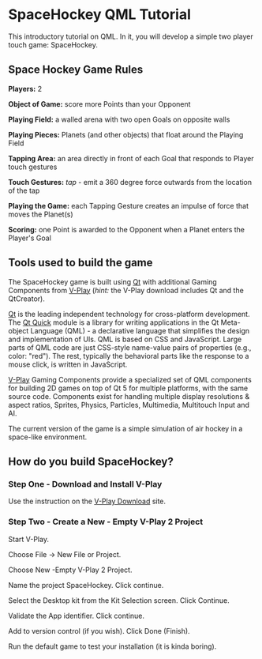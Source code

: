 # SpaceHockey QML Tutorial

This introductory tutorial on QML. In it, you will develop a simple two player touch game: SpaceHockey.


## Space Hockey Game Rules

**Players:** 2

**Object of Game:** score more Points than your Opponent

**Playing Field:** a walled arena with two open Goals on opposite walls

**Playing Pieces:** Planets (and other objects) that float around the Playing Field

**Tapping Area:** an area directly in front of each Goal that responds to Player touch gestures

**Touch Gestures:** *tap* - emit a 360 degree force outwards from the location of the tap

**Playing the Game:** each Tapping Gesture creates an impulse of force that moves the Planet(s)

**Scoring:** one Point is awarded to the Opponent when a Planet enters the Player's Goal


## Tools used to build the game

The SpaceHockey game is built using [Qt](http://www.qt.io/) with additional Gaming Components from
[V-Play](http://v-play.net/) (*hint:* the V-Play download includes Qt and the QtCreator).

[Qt](http://www.qt.io/) is the leading independent technology for cross-platform development. The
[Qt Quick](http://doc.qt.io/qt-5/qtquick-index.html) module is a library for writing applications in the Qt Meta-object
Language (QML) - a declarative language that simplifies the design and implementation of UIs. QML is based on CSS and
JavaScript. Large parts of QML code are just CSS-style name-value pairs of properties (e.g., color: "red"). The rest,
typically the behavioral parts like the response to a mouse click, is written in JavaScript.

[V-Play](http://v-play.net/) Gaming Components provide a specialized set of QML components for building 2D games on top
of Qt 5 for multiple platforms, with the same source code. Components exist for handling multiple display resolutions &
aspect ratios, Sprites, Physics, Particles, Multimedia, Multitouch Input and AI.

The current version of the game is a simple simulation of air hockey in a space-like environment.

## How do you build SpaceHockey?

### Step One - Download and Install V-Play

Use the instruction on the [V-Play Download](https://v-play.net/download/) site.

### Step Two - Create a New - Empty V-Play 2 Project

Start V-Play.

Choose File -> New File or Project.

Choose New -Empty V-Play 2 Project.

Name the project SpaceHockey. Click continue.

Select the Desktop kit from the Kit Selection screen. Click Continue.

Validate the App identifier. Click continue.

Add to version control (if you wish). Click Done (Finish).

Run the default game to test your installation (it is kinda boring).
